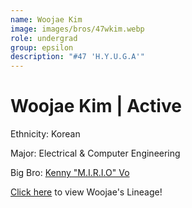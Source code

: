 ```yaml
---
name: Woojae Kim
image: images/bros/47wkim.webp
role: undergrad
group: epsilon
description: "#47 'H.Y.U.G.A'"
---
```


# Woojae Kim | Active
Ethnicity: Korean

Major: Electrical & Computer Engineering

Big Bro: [Kenny "M.I.R.I.O" Vo](12kvo)

[Click here](/ujis/) to view Woojae's Lineage!